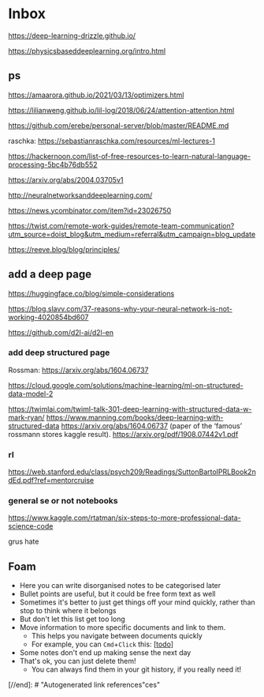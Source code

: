 # Inbox

https://deep-learning-drizzle.github.io/

https://physicsbaseddeeplearning.org/intro.html

## ps

https://amaarora.github.io/2021/03/13/optimizers.html

https://lilianweng.github.io/lil-log/2018/06/24/attention-attention.html

https://github.com/erebe/personal-server/blob/master/README.md

raschka: https://sebastianraschka.com/resources/ml-lectures-1


https://hackernoon.com/list-of-free-resources-to-learn-natural-language-processing-5bc4b76db552

https://arxiv.org/abs/2004.03705v1

http://neuralnetworksanddeeplearning.com/

https://news.ycombinator.com/item?id=23026750

https://twist.com/remote-work-guides/remote-team-communication?utm_source=doist_blog&utm_medium=referral&utm_campaign=blog_update

https://reeve.blog/blog/principles/

## add a deep page

https://huggingface.co/blog/simple-considerations

https://blog.slavv.com/37-reasons-why-your-neural-network-is-not-working-4020854bd607

https://github.com/d2l-ai/d2l-en

### add deep structured page

Rossman: https://arxiv.org/abs/1604.06737

https://cloud.google.com/solutions/machine-learning/ml-on-structured-data-model-2

https://twimlai.com/twiml-talk-301-deep-learning-with-structured-data-w-mark-ryan/
https://www.manning.com/books/deep-learning-with-structured-data
https://arxiv.org/abs/1604.06737 (paper of the ‘famous’ rossmann stores kaggle result).
https://arxiv.org/pdf/1908.07442v1.pdf

### rl

https://web.stanford.edu/class/psych209/Readings/SuttonBartoIPRLBook2ndEd.pdf?ref=mentorcruise


### general se or not notebooks

https://www.kaggle.com/rtatman/six-steps-to-more-professional-data-science-code

grus hate

## Foam

- Here you can write disorganised notes to be categorised later
- Bullet points are useful, but it could be free form text as well
- Sometimes it's better to just get things off your mind quickly, rather than stop to think where it belongs
- But don't let this list get too long
- Move information to more specific documents and link to them.
  - This helps you navigate between documents quickly
  - For example, you can `Cmd`+`Click` this: [[todo]]
- Some notes don't end up making sense the next day
- That's ok, you can just delete them!
  - You can always find them in your git history, if you really need it!

[//begin]: # "Autogenerated link references for markdown compatibility"
[todo]: todo "Todo"
[//end]: # "Autogenerated link references"ces"
